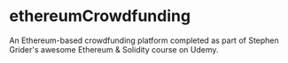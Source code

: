# ethereumCrowdfunding
An Ethereum-based crowdfunding platform completed as part of Stephen Grider's awesome Ethereum &amp; Solidity course on Udemy.
